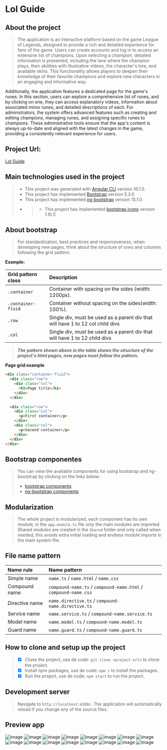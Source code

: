 # Lol Guide

## About the project
>The application is an interactive platform based on the game League of Legends, designed to provide a rich and detailed experience for fans of the game. Users can create accounts and log in to access an extensive list of champions. Upon selecting a champion, detailed information is presented, including the lane where the champion plays, their abilities with illustrative videos, the character's lore, and available skins. This functionality allows players to deepen their knowledge of their favorite champions and explore new characters in an engaging and informative way.

Additionally, the application features a dedicated page for the game's runes. In this section, users can explore a comprehensive list of runes, and by clicking on one, they can access explanatory videos, information about associated minor runes, and detailed descriptions of each. For administrators, the system offers advanced features such as creating and editing champions, managing runes, and assigning specific runes to champions. These administrative tools ensure that the app's content is always up-to-date and aligned with the latest changes in the game, providing a consistently relevant experience for users.

## Project Url:
[Lol Guide](https://lol-guide-web.web.app)

## Main technologies used in the project
>* This project was generated with [Angular CLI](https://github.com/angular/angular-cli) version 16.1.0.
>* This project has implemented [Bootstrap](https://getbootstrap.com) version 5.3.0
>* This project has implemented [ng-bootstrap](https://ng-bootstrap.github.io/) version 15.1.0
>* >* This project has implemented [bootstrap icons](https://icons.getbootstrap.com/) version 1.10.5

## About bootstrap
>For standardization, best practices and responsiveness, when developing new pages, think about the structure of rows and columns following the grid pattern.

**Example:**

| Grid pattern class | Description                                                                    |
|:-------------------|:-------------------------------------------------------------------------------|
| `.container`       | Container with spacing on the sides (width: 1200px).                           |
| `.container-fluid` | Container without spacing on the sides(width: 100%).                           |
| `.row`             | Single div, must be used as a parent div that will have 1 to 12 col child divs |
| `.col`             | Single div, must be used as a parent div that will have 1 to 12 child divs     | 

>***The pattern shown above in the table shows the structure of the project's html pages, new pages must follow the pattern.***

**Page grid example**

~~~html
<div class="container-fluid">
  <div class="row">
    <div class="col">
      <h1>Page title</h1>
    </div>
  </div>
  
  <div class="row">
    <div class="col">
      <p>First container</p>
    </div>
    <div class="col">
      <p>Second container</p>
    </div>
  </div>
</div>
~~~

## Bootstrap componentes
>You can view the available components for using bootstrap and ng-bootstrap by clicking on the links below:
>* [bootstrap components](https://getbootstrap.com/docs/5.3/components)
>* [ng-bootstrap components](https://ng-bootstrap.github.io/#/components)

## Modularization
>The whole project is modularized, each component has its own module, in the `app.module.ts`
> file only the main modules are imported. Shared modules are created in the `Shared`
> folder and only called when needed, this avoids extra initial loading and endless module imports in the main system file.

## File name pattern
| Name rule      | Name pattern                                                    |
|:---------------|:----------------------------------------------------------------|
| Simple name    | `name.ts` / `name.html` / `name.css`                            |
| Compound name  | `compound-name.ts` / `compound-name.html` / `compound-name.css` |
| Directive name | `name.directive.ts` / `compound-name.directive.ts`              |
| Service name   | `name.service.ts` / `compound-name.service.ts`                  | 
| Model name     | `name.model.ts` / `compound-name.model.ts`                      | 
| Guard name     | `name.guard.ts` / `compound-name.guard.ts`                      | 

## How to clone and setup up the project
> - [x] Clone the project, use de code: `git clone <project-url>` to clone the project.
> - [x] Install npm packages, use de code: `npm i` to install the packages.
> - [x] Run the project, use de code: `npm start` to run the project.

## Development server
> Navigate to `http://localhost:4200/`. The application will automatically reload if you change any of the source files.

## Preview app
![image](https://github.com/Jhoncosta08/lol-guide/blob/master/src/assets/preview-one.png)
![image](https://github.com/Jhoncosta08/lol-guide/blob/master/src/assets/preview-two.png)
![image](https://github.com/Jhoncosta08/lol-guide/blob/master/src/assets/preview-three.png)
![image](https://github.com/Jhoncosta08/lol-guide/blob/master/src/assets/preview-four.png)
![image](https://github.com/Jhoncosta08/lol-guide/blob/master/src/assets/preview-five.png)
![image](https://github.com/Jhoncosta08/lol-guide/blob/master/src/assets/preview-six.png)
![image](https://github.com/Jhoncosta08/lol-guide/blob/master/src/assets/preview-seven.png)
![image](https://github.com/Jhoncosta08/lol-guide/blob/master/src/assets/preview-eight.png)
![image](https://github.com/Jhoncosta08/lol-guide/blob/master/src/assets/preview-nine.png)
![image](https://github.com/Jhoncosta08/lol-guide/blob/master/src/assets/preview-ten.png)
![image](https://github.com/Jhoncosta08/lol-guide/blob/master/src/assets/preview-twelve.png)
![image](https://github.com/Jhoncosta08/lol-guide/blob/master/src/assets/preview-13.png)
![image](https://github.com/Jhoncosta08/lol-guide/blob/master/src/assets/preview-admin-1.png)
![image](https://github.com/Jhoncosta08/lol-guide/blob/master/src/assets/preview-admin-2.png)
![image](https://github.com/Jhoncosta08/lol-guide/blob/master/src/assets/preview-admin-3.png)
![image](https://github.com/Jhoncosta08/lol-guide/blob/master/src/assets/preview-admin-4.png)
